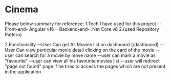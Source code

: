 # Cinema

Please below summary for reference:
1.Tech I have used for this project
--Front-end- Angular v16
--Backend-end- .Net Core v6 2.(used Repository Pattern)

2.Functionality
--User Can get All Movies list on dashboard (/dashboard)
--User Can view perticular movie detail clicking on the card of the movie
--user can search for a movie by move name
--user can mark a movie as "favourite"
--user can view all his favourite movies list
--user will redirect "page not found" page if he tries to access the pages which are not present in the application
